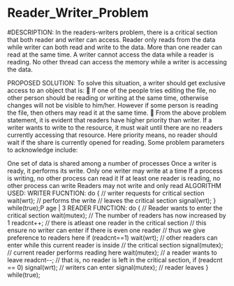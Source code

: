 # Reader_Writer_Problem
#DESCRIPTION:
In the readers-writers problem, there is a critical section that both reader and writer
can access. Reader only reads from the data while writer can both read and write to
the data. More than one reader can read at the same time. A writer cannot access
the data while a reader is reading. No other thread can access the memory while a
writer is accessing the data.

PROPOSED SOLUTION:
To solve this situation, a writer should get exclusive access to an object that is:

If one of the people tries editing the file, no other person should be reading or
writing at the same time, otherwise changes will not be visible to him/her.
However if some person is reading the file, then others may read it at the same
time.

From the above problem statement, it is evident that readers have higher priority
than writer. If a writer wants to write to the resource, it must wait until there are no
readers currently accessing that resource. Here priority means, no reader should
wait if the share is currently opened for reading.
Some problem parameters to acknowledge include:

One set of data is shared among a number of processes
Once a writer is ready, it performs its write. Only one writer may write at a time
If a process is writing, no other process can read it
If at least one reader is reading, no other process can write
Readers may not write and only read
ALGORITHM USED:
WRITER FUCNTION:
do {
// writer requests for critical section
wait(wrt);
// performs the write
// leaves the critical section
signal(wrt);
} while(true);P age | 3
READER FUNCTION:
do {
// Reader wants to enter the critical section
wait(mutex);
// The number of readers has now increased by 1
readcnt++;
// there is atleast one reader in the critical section
// this ensure no writer can enter if there is even one reader
// thus we give preference to readers here
if (readcnt==1)
wait(wrt);
// other readers can enter while this current reader is inside
// the critical section
signal(mutex);
// current reader performs reading here
wait(mutex);
// a reader wants to leave
readcnt--;
// that is, no reader is left in the critical section,
if (readcnt == 0)
signal(wrt);
// writers can enter
signal(mutex); // reader leaves
} while(true);
